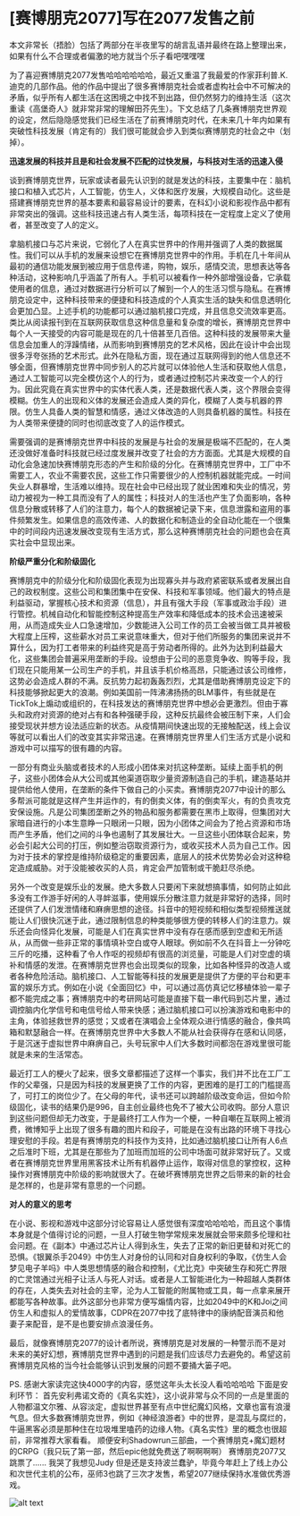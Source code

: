 # [赛博朋克2077]写在2077发售之前

本文非常长（捂脸）包括了两部分在半夜里写的胡言乱语并最终在路上整理出来，如果有什么不合理或者偏激的地方就当个乐子看吧嘿嘿嘿

为了喜迎赛博朋克2077发售哈哈哈哈哈哈，最近又重温了我最爱的作家菲利普.K.迪克的几部作品。他的作品中提出了很多赛博朋克社会或者虚构社会中不可解决的矛盾，似乎所有人都生活在这困境之中找不到出路，但仍然努力的维持生活（这次重读《高堡奇人》就非常非常的理解田芥先生）。下文总结了几条赛博朋克世界观的设定，然后隐隐感觉我们已经生活在了前赛博朋克时代，在未来几十年内如果有突破性科技发展（肯定有的）我们很可能就会步入到类似赛博朋克的社会之中（划掉）。

**迅速发展的科技并且是和社会发展不匹配的过快发展，与科技对生活的迅速入侵**  

谈到赛博朋克世界，玩家或读者最先认识到的就是发达的科技，主要集中在：脑机接口和植入式芯片，人工智能，仿生人，义体和医疗发展，大规模自动化。这些是搭建赛博朋克世界的基本要素和最容易设计的要素，在科幻小说和影视作品中都有非常突出的强调。这些科技迅速占有人类生活，每项科技在一定程度上定义了使用者，甚至改变了人的定义。

拿脑机接口与芯片来说，它弱化了人在真实世界中的作用并强调了人类的数据属性。我们可以从手机的发展来设想它在赛博朋克世界中的作用。手机在几十年间从最初的通信功能发展到被应用于信息传递，购物，娱乐，感情交流，思想表达等各种活动，这种影响几乎涵盖了所有人。手机可以被看作一种外部增强设备，它承载使用者的信息，通过对数据进行分析可以了解到一个人的生活习惯与隐私。在赛博朋克设定中，这种科技带来的便捷和科技造成的个人真实生活的缺失和信息透明化会更加凸显。上述手机的功能都可以通过脑机接口完成，并且信息交流效率更高。类比从阅读报刊到在互联网获取信息这种信息量和复杂度的增长，赛博朋克世界中每个人一天接受的内容可能是现在的几十倍甚至几百倍。这种科技的发展带来大量信息会加重人的浮躁情绪，从而影响到赛博朋克的艺术风格，因此在设计中会出现很多浮夸张扬的艺术形式。此外在隐私方面，现在通过互联网得到的他人信息还不够全面，但赛博朋克世界中同步别人的芯片就可以体验他人生活和获取他人信息，通过人工智能可以完全模仿这个人的行为，或者通过控制芯片来改变一个人的行为。因此究竟在真实世界中的实体代表人类，还是数据代表人类，这个界限会变得模糊。仿生人的出现和义体的发展还会造成人类的异化，模糊了人类与机器的界限。仿生人具备人类的智慧和情感，通过义体改造的人则具备机器的属性。科技在为人类带来便捷的同时也彻底改变了人的运作模式。

需要强调的是赛博朋克世界中科技的发展是与社会的发展是极端不匹配的，在人类还没做好准备时科技就已经过度发展并改变了社会的方方面面。尤其是大规模的自动化会急速加快赛博朋克形态的产生和阶级的分化。在赛博朋克世界中，工厂中不需要工人，农业不需要农民，这些工作只需要很少的人控制机器就能完成。一时间失业人群暴增，生活难以维持。现在社会中已经出现了就业困难和失业的情况，劳动力被视为一种工具而没有了人的属性；科技对人的生活也产生了负面影响，各种信息分散或转移了人们的注意力，每个人的数据被记录下来，信息泄露和盗用的事件频繁发生。如果信息的高效传递、人的数据化和制造业的全自动化能在一个很集中的时间段内迅速发展改变现有生活方式，那么这种赛博朋克社会的问题也会在真实社会中显现出来。


**阶级严重分化和阶级固化**

赛博朋克中的阶级分化和阶级固化表现为出现寡头并与政府紧密联系或者发展出自己的政权制度。这些公司和集团集中在安保、科技和军事领域。他们最大的特点是利益驱动，掌握核心技术和资源（信息），并且有强大手段（军事或政治手段）进行管控。机械自动化和智能控制这种提高生产效率和降低成本的技术会迅速被采用，从而造成失业人口急速增加，少数能进入公司工作的员工会被当做工具并被极大程度上压榨，这些薪水对员工来说意味重大，但对于他们所服务的集团来说并不算什么，因为打工者带来的利益终究是高于劳动者所得的。此外为达到利益最大化，这些集团会普遍采用垄断的手段。设想由于公司的恶意竞争收、购等手段，我们现在只能用某一公司生产的手机，并且该手机价格高昂，只能通过该公司维修，这势必会造成人群的不满。反抗势力起初轰轰烈烈，尤其是借助赛博朋克设定下的科技能够掀起更大的浪潮。例如美国前一阵沸沸扬扬的BLM事件，有些就是在TickTok上煽动或组织的，在科技发达的赛博朋克世界中想必会更激烈。但由于寡头和政府对资源的绝对占有和各种强硬手段，这种反抗最终会被压制下来，人们会接受现状并想方设法适应新的状态。从疫情期间快速出现的无接触配送，线上会议等就可以看出人们的改变其实非常迅速。在赛博朋克世界里人们生活方式是小说和游戏中可以描写的很有趣的内容。

一部分有商业头脑或者技术的人形成小团体来对抗这种垄断。延续上面手机的例子，这些小团体会从大公司或其他渠道窃取少量资源制造自己的手机，建造基站并提供给他人使用，在垄断的条件下做自己的小买卖。赛博朋克2077中设计的那么多帮派可能就是这样产生并运作的，有的倒卖义体，有的倒卖军火，有的负责攻克安保设施。凡是公司集团垄断之外的物品和服务都需要在黑市上取得，但集团对大家暗自进行的小本生意睁一只眼闭一只眼，因为小团体之间会为了抢占资源和市场而产生矛盾，他们之间的斗争也遏制了其发展壮大。一旦这些小团体联合起来，势必会引起大公司的打压，例如整治窃取资源行为，或收买技术人员为自己工作。因为对于技术的掌控是维持阶级稳定的重要因素，底层人的技术优势势必会对这种稳定造成威胁。对于没能被收买的人员，肯定会严加管制或干脆赶尽杀绝。

另外一个改变是娱乐业的发展。绝大多数人只要闲下来就想搞事情，如何防止如此多没有工作游手好闲的人寻衅滋事，使用娱乐分散注意力就是非常好的选择，同时还提供了人们发泄情绪和麻痹思想的途径。抖音中的短视频和相似类型视频推送就能让人们很快沉迷于此，通过限制信息的种类能够很方便的转移人们的注意力。娱乐还会向怪异化发展，可能是人们在真实世界中没有存在感而感到空虚和无所适从，从而做一些非正常的事情填补空白或夺人眼球。例如前不久在抖音上一分钟吃三斤的吃播，这种看了令人作呕的视频却有很高的浏览量，可能是人们对空虚的填补和情感的发泄。在赛博朋克世界也会出现类似的现象，比如各种怪异的改造人或者各种危险活动。脑机接口、人工智能等科技的发展更是提供了方便的平台和更丰富的娱乐方式。例如在小说《全面回忆》中，可以通过高仿真记忆移植体验一辈子都不能完成之事；赛博朋克中的考研网站可能是直接下载一串代码到芯片里，通过调控脑内化学信号和电信号给人带来快感；通过脑机接口可以扮演游戏和电影中的主角，体验拯救世界的感觉；又或者在演唱会上全体观众进行情感的融合，像共鸣箱和默瑟融合一样。在赛博朋克世界中大多数人不能从社会获得存在感和认同感，于是沉迷于虚拟世界中麻痹自己，头号玩家中人们大多数时间都泡在游戏里很可能就是未来的生活常态。

最近打工人的梗火了起来，很多文章都描述了这样一个事实，我们并不比在工厂工作的父辈强，只是因为科技的发展更换了工作的内容，更困难的是打工的门槛提高了，可打工的岗位少了。在父母的年代，读书还可以跨越阶级改变命运，但如今阶级固化，读书的结果仍是996，自主创业最终也免不了被大公司收购。部分人意识到这些问题但却无力改变，于是最终打工人作为一个梗，一种自嘲在互联网上被消费，微博知乎上出现了很多有趣的图片和段子，可能是在没有出路的环境下寻找心理安慰的手段。若是有赛博朋克的科技作为支持，比如通过脑机接口让所有人6点之后准时下班，尤其是在那些为了加班而加班的公司中场面可就非常好玩了。又或者在赛博朋克世界里用黑客技术让所有机器停止运作，取得对信息的掌控权，这种操作对赛博朋克中阶级的影响就很大了。在破坏赛博朋克世界之后带来的新的社会是怎样的，也是非常有意思的一个问题。
	
**对人的意义的思考**  

在小说、影视和游戏中这部分讨论容易让人感觉很有深度哈哈哈哈，而且这个事情本身就是个值得讨论的问题，一旦人打破生物学常规来发展就会带来颇多伦理和社会问题。在《副本》中通过芯片让人得到永生，失去了正常的新旧更替和对死亡的恐惧。《银翼杀手2049》中仿生人对身份的认同和对自身权利的争取，《仿生人会梦见电子羊吗》中人类思想情感的融合和控制，《尤比克》中突破生存和死亡界限的亡灵馆通过光相子让活人与死人对话。或者是人工智能进化为一种超越人类群体的存在，人类失去对社会的主宰，沦为人工智能的附属物或工具，每一点拿来展开都能写各种故事。此外这部分也非常方便写煽情内容，比如2049中的K和Joi之间仿生人和虚拟人的爱情故事，CDPR在2077中找了底特律中的康纳配音演员和他妻子来配音，是不是也要安排点浪漫任务。

最后，就像赛博朋克2077的设计者所说，赛博朋克是对发展的一种警示而不是对未来的美好幻想，赛博朋克世界中遇到的问题是我们应该尽力去避免的。希望这前赛博朋克风格的当今社会能够认识到发展的问题不要捅大篓子吧。

PS. 感谢大家读完这快4000字的内容，感觉这年头太长没人看哈哈哈哈
下面是安利环节：
首先安利弗诺文奇的《真名实姓》，这小说非常与众不同的一点是里面的人物都温文尔雅、从容淡定，虚拟世界甚至有点中世纪魔幻风格，文章也富有浪漫气息。但大多数赛博朋克世界，例如《神经浪游者》中的世界，是混乱与腐烂的，牛逼黑客必须是那种住在垃圾堆里嗑药的边缘人物。《真名实性》里的概念也很超前，非常推荐大家看看。
顺便安利Shadowrun三部曲，一个赛博朋克+魔幻题材的CRPG（我只玩了第一部，然后epic他就免费送了啊啊啊啊）
赛博朋克2077又跳票了...... 我哭了我想见Judy 但是还是支持波兰蠢驴，毕竟今年赶上了线上办公和次世代主机的公布，巫师3也跳了三次才发售，希望2077继续保持水准做优秀游戏。

![alt text](1.2.3_pre2077_1)